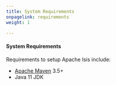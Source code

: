 ```yaml
---
title: System Requirements
onpagelink: requirements
weight: 1

---
```


#### **System Requirements**

Requirements to setup Apache Isis include:

- [Apache Maven](http://maven.apache.org/) 3.5+
- Java 11 JDK
 